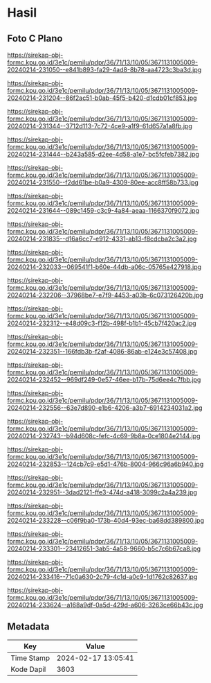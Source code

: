 # Hasil

## Foto C Plano

https://sirekap-obj-formc.kpu.go.id/3e1c/pemilu/pdpr/36/71/13/10/05/3671131005009-20240214-231050--e841b893-fa29-4ad8-8b78-aa4723c3ba3d.jpg

https://sirekap-obj-formc.kpu.go.id/3e1c/pemilu/pdpr/36/71/13/10/05/3671131005009-20240214-231204--86f2ac51-b0ab-45f5-b420-d1cdb01cf853.jpg

https://sirekap-obj-formc.kpu.go.id/3e1c/pemilu/pdpr/36/71/13/10/05/3671131005009-20240214-231344--3712d113-7c72-4ce9-a1f9-61d657a1a8fb.jpg

https://sirekap-obj-formc.kpu.go.id/3e1c/pemilu/pdpr/36/71/13/10/05/3671131005009-20240214-231444--b243a585-d2ee-4d58-a1e7-bc5fcfeb7382.jpg

https://sirekap-obj-formc.kpu.go.id/3e1c/pemilu/pdpr/36/71/13/10/05/3671131005009-20240214-231550--f2dd61be-b0a9-4309-80ee-acc8ff58b733.jpg

https://sirekap-obj-formc.kpu.go.id/3e1c/pemilu/pdpr/36/71/13/10/05/3671131005009-20240214-231644--089c1459-c3c9-4a84-aeaa-1166370f9072.jpg

https://sirekap-obj-formc.kpu.go.id/3e1c/pemilu/pdpr/36/71/13/10/05/3671131005009-20240214-231835--d16a6cc7-e912-4331-ab13-f8cdcba2c3a2.jpg

https://sirekap-obj-formc.kpu.go.id/3e1c/pemilu/pdpr/36/71/13/10/05/3671131005009-20240214-232033--069541f1-b60e-44db-a06c-05765e427918.jpg

https://sirekap-obj-formc.kpu.go.id/3e1c/pemilu/pdpr/36/71/13/10/05/3671131005009-20240214-232206--37968be7-e7f9-4453-a03b-6c073126420b.jpg

https://sirekap-obj-formc.kpu.go.id/3e1c/pemilu/pdpr/36/71/13/10/05/3671131005009-20240214-232312--e48d09c3-f12b-498f-b1b1-45cb7f420ac2.jpg

https://sirekap-obj-formc.kpu.go.id/3e1c/pemilu/pdpr/36/71/13/10/05/3671131005009-20240214-232351--166fdb3b-f2af-4086-86ab-e124e3c57408.jpg

https://sirekap-obj-formc.kpu.go.id/3e1c/pemilu/pdpr/36/71/13/10/05/3671131005009-20240214-232452--969df249-0e57-46ee-b17b-75d6ee4c7fbb.jpg

https://sirekap-obj-formc.kpu.go.id/3e1c/pemilu/pdpr/36/71/13/10/05/3671131005009-20240214-232556--63e7d890-e1b6-4206-a3b7-6914234031a2.jpg

https://sirekap-obj-formc.kpu.go.id/3e1c/pemilu/pdpr/36/71/13/10/05/3671131005009-20240214-232743--b94d608c-fefc-4c69-9b8a-0ce1804e2144.jpg

https://sirekap-obj-formc.kpu.go.id/3e1c/pemilu/pdpr/36/71/13/10/05/3671131005009-20240214-232853--124cb7c9-e5d1-476b-8004-966c96a6b940.jpg

https://sirekap-obj-formc.kpu.go.id/3e1c/pemilu/pdpr/36/71/13/10/05/3671131005009-20240214-232951--3dad2121-ffe3-474d-a418-3099c2a4a239.jpg

https://sirekap-obj-formc.kpu.go.id/3e1c/pemilu/pdpr/36/71/13/10/05/3671131005009-20240214-233228--c06f9ba0-173b-40d4-93ec-ba68dd389800.jpg

https://sirekap-obj-formc.kpu.go.id/3e1c/pemilu/pdpr/36/71/13/10/05/3671131005009-20240214-233301--23412651-3ab5-4a58-9660-b5c7c6b67ca8.jpg

https://sirekap-obj-formc.kpu.go.id/3e1c/pemilu/pdpr/36/71/13/10/05/3671131005009-20240214-233416--71c0a630-2c79-4c1d-a0c9-1d1762c82637.jpg

https://sirekap-obj-formc.kpu.go.id/3e1c/pemilu/pdpr/36/71/13/10/05/3671131005009-20240214-233624--a168a9df-0a5d-429d-a606-3263ce66b43c.jpg


## Metadata

| Key        | Value               |
| ---------- | ------------------- |
| Time Stamp | 2024-02-17 13:05:41 |
| Kode Dapil | 3603                |



